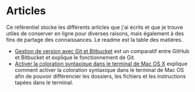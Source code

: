 # Articles

Ce référentiel stocke les différents articles que j'ai écrits et que je trouve utiles  de conserver en ligne pour diverses raisons, mais également à des fins de partage des connaissances. Le readme est la table des matières.

* [Gestion de version avec Git et Bitbucket](https://github.com/Pixelus/Articles/blob/master/gestion_de_version_avec_git_et_bitbucket.md) est un comparatif entre GitHub et Bitbucket et explique le fonctionnement de Git.   
* [Activer la coloration syntaxique dans le terminal de Mac OS X]() explique comment activer la coloration syntaxique dans le terminal de Mac OS afin de pouvoir différencier les dossiers, les fichiers et les instructions tapées dans le terminal.

